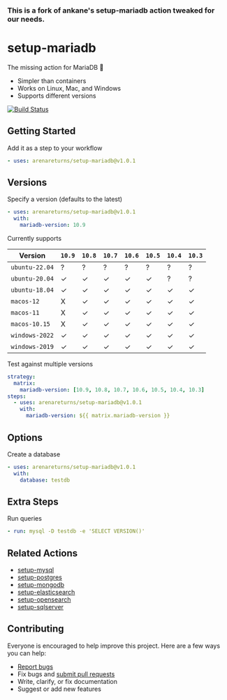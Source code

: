 ### This is a fork of ankane's setup-mariadb action tweaked for our needs.

# setup-mariadb

The missing action for MariaDB :tada:

- Simpler than containers
- Works on Linux, Mac, and Windows
- Supports different versions

[![Build Status](https://github.com/arenareturns/setup-mariadb/workflows/build/badge.svg?branch=v1)](https://github.com/arenareturns/setup-mariadb/actions)

## Getting Started

Add it as a step to your workflow

```yml
- uses: arenareturns/setup-mariadb@v1.0.1
```

## Versions

Specify a version (defaults to the latest)

```yml
- uses: arenareturns/setup-mariadb@v1.0.1
  with:
    mariadb-version: 10.9
```

Currently supports

| Version        | `10.9` | `10.8` | `10.7` | `10.6` | `10.5` | `10.4` | `10.3` |
| -------------- | ------ | ------ | ------ | ------ | ------ | ------ | ------ |
| `ubuntu-22.04` | ?      | ?      | ?      | ?      | ?      | ?      | ?      |
| `ubuntu-20.04` | ✓      | ✓      | ✓      | ✓      | ✓      | ?      | ?      |
| `ubuntu-18.04` | ✓      | ✓      | ✓      | ✓      | ✓      | ✓      | ✓      |
| `macos-12`     | X      | ✓      | ✓      | ✓      | ✓      | ✓      | ✓      |
| `macos-11`     | X      | ✓      | ✓      | ✓      | ✓      | ✓      | ✓      |
| `macos-10.15`  | X      | ✓      | ✓      | ✓      | ✓      | ✓      | ✓      |
| `windows-2022` | ✓      | ✓      | ✓      | ✓      | ✓      | ✓      | ✓      |
| `windows-2019` | ✓      | ✓      | ✓      | ✓      | ✓      | ✓      | ✓      |

Test against multiple versions

```yml
strategy:
  matrix:
    mariadb-version: [10.9, 10.8, 10.7, 10.6, 10.5, 10.4, 10.3]
steps:
  - uses: arenareturns/setup-mariadb@v1.0.1
    with:
      mariadb-version: ${{ matrix.mariadb-version }}
```

## Options

Create a database

```yml
- uses: arenareturns/setup-mariadb@v1.0.1
  with:
    database: testdb
```

## Extra Steps

Run queries

```yml
- run: mysql -D testdb -e 'SELECT VERSION()'
```

## Related Actions

- [setup-mysql](https://github.com/ankane/setup-mysql)
- [setup-postgres](https://github.com/ankane/setup-postgres)
- [setup-mongodb](https://github.com/ankane/setup-mongodb)
- [setup-elasticsearch](https://github.com/ankane/setup-elasticsearch)
- [setup-opensearch](https://github.com/ankane/setup-opensearch)
- [setup-sqlserver](https://github.com/ankane/setup-sqlserver)

## Contributing

Everyone is encouraged to help improve this project. Here are a few ways you can help:

- [Report bugs](https://github.com/arenareturns/setup-mariadb/issues)
- Fix bugs and [submit pull requests](https://github.com/arenareturns/setup-mariadb/pulls)
- Write, clarify, or fix documentation
- Suggest or add new features
